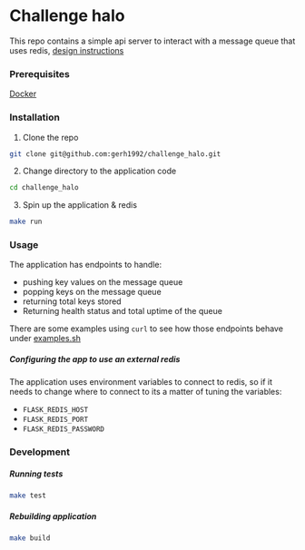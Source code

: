 # Challenge halo
This repo contains a simple api server to interact with a message queue that uses redis, [design instructions](instructions.txt)

### Prerequisites
[Docker](https://docs.docker.com/engine/install/)

### Installation
1. Clone the repo
```bash
git clone git@github.com:gerh1992/challenge_halo.git
```
2. Change directory to the application code
```bash
cd challenge_halo
```
3. Spin up the application & redis
```bash
make run
```

### Usage
The application has endpoints to handle:
 - pushing key values on the message queue
 - popping keys on the message queue
 - returning total keys stored
 - Returning health status and total uptime of the queue 

 There are some examples using `curl` to see how those endpoints behave under [examples.sh](examples.sh)

##### Configuring the app to use an external redis 
The application uses environment variables to connect to redis, so if it needs to change where to connect to its a matter of tuning the variables:
 - `FLASK_REDIS_HOST`
 - `FLASK_REDIS_PORT`
 - `FLASK_REDIS_PASSWORD`


### Development

##### Running tests
```bash
make test
```

##### Rebuilding application
```bash
make build
```


